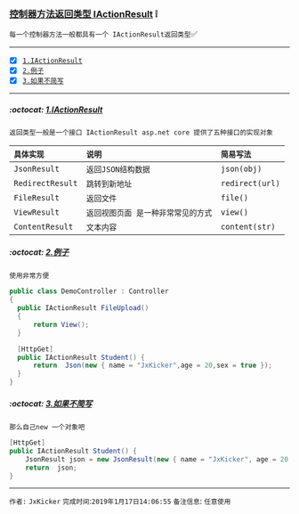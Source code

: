 ### [控制器方法返回类型 IActionResult](#top) :grey_exclamation: <b id="top"></b>
`每一个控制器方法一般都具有一个 IActionResult返回类型`:white_check_mark:

------

- [x] [`1.IActionResult`](#target1)
- [x] [`2.例子`](#target2)
- [x] [`3.如果不简写`](#target3)

------

#####  :octocat: [1.IActionResult](#top) <b id="target1"></b> 
`返回类型一般是一个接口 IActionResult asp.net core 提供了五种接口的实现对象`

|`具体实现`|`说明`|`简易写法`|
|:-----|:-----|:-----|
|`JsonResult`|`返回JSON结构数据`|`json(obj)`|
|`RedirectResult`|`跳转到新地址`|`redirect(url)`|
|`FileResult`|`返回文件`|`file()`|
|`ViewResult`|`返回视图页面 是一种非常常见的方式`|`view()`|
|`ContentResult`|`文本内容`|`content(str)`|



#####  :octocat: [2.例子](#top) <b id="target2"></b> 
`使用非常方便`
```c#
public class DemoController : Controller
{
  public IActionResult FileUpload()
  {
      return View();
  }

  [HttpGet]
  public IActionResult Student() {
      return  Json(new { name = "JxKicker",age = 20,sex = true });
  }
}
```

#####  :octocat: [3.如果不简写](#top) <b id="target3"></b> 
`那么自己new 一个对象吧`
```c#
[HttpGet]
public IActionResult Student() {
    JsonResult json = new JsonResult(new { name = "JxKicker", age = 20, sex = true })
    return  json;
}
```




--------------------
`作者:` `JxKicker` 
`完成时间`:`2019年1月17日14:06:55`
`备注信息`: `任意使用`  
